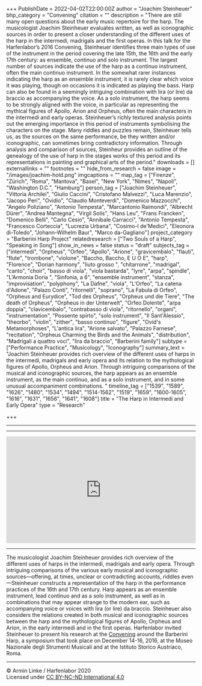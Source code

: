 +++
PublishDate = 2022-04-02T22:00:00Z
author = "Joachim Steinheuer"
bhp_category = "Convening"
citation = ""
description = "There are still many open questions about the early music repertoire for the harp. The musicologist Joachim Steinheuer evaluates written, as well as iconographic sources in order to present a closer understanding of the different uses of the harp in the intermedi, madrigals and the first operas. In this talk for the Harfenlabor’s 2016 Convening, Steinheuer identifies three main types of use of the instrument in the period covering the late 15th, the 16th and the early 17th century: as ensemble, continuo and solo instrument. The largest number of sources indicate the use of the harp as a continuo instrument, often the main continuo instrument. In the somewhat rarer instances indicating the harp as an ensemble instrument, it is rarely clear which voice it was playing, though on occasions it is indicated as playing the bass. Harp can also be found in a seemingly intriguing combination with lira (or lire) da braccio as accompanying the voice. As a solo instrument, the harp seems to be strongly aligned with the voice, in particular as representing the mythical figures of Apollo, Arion and Orpheus, often the main characters in the intermedi and early operas. Steinheuer’s richly textured analysis points out the emerging importance in this period of instruments symbolising the characters on the stage. Many riddles and puzzles remain, Steinheuer tells us, as the sources on the same performance, be they written and/or iconographic, can sometimes bring contradictory information. Through analysis and comparison of sources, Steinheur provides an outline of the genealogy of the use of harp in the stages works of this period and its representations in painting and graphical arts of the period."
downloads = []
externallinks = ""
footnotes = ""
hide_from_research = false
image = "/images/joachim-hold.png"
imgcaptions = ""
map_tag = ["Firenze", "Zürich", "Roma", "Mantova", "Basel", "New York", "Nimes", "Napoli", "Washington D.C.", "Hamburg"]
person_tag = ["Joachim Steinheuer", "Vittoria Archilei", "Giulio Caccini", "Cristofano Malvezzi", "Luca Marenzio", "Jacopo Peri", "Ovidio", "Claudio Monteverdi", "Domenico Mazzocchi", "Angelo Poliziano", "Antonio Tempesta", "Marcantonio Raimondi", "Albrecht Dürer", "Andrea Mantegna", "Virgil Solis", "Hans Leu", "Frans Francken", "Domenico Belli", "Carlo Cesio", "Annibale Carracci", "Antonio Tempesta", "Francesco Corteccia", "Lucrezia Urbana", "Cosimo-I de'Medici", "Eleonora di-Toledo", "Johann-Wilhelm Baur", "Marco da-Gagliano"]
project_category = "Barberini Harp Project"
relatedresearch = ["Two Souls of a Harp", "Speaking in Song"]
show_in_news = false
status = "draft"
subjects_tag = ["intermedi", "Orpheus", "Orfeo", "Apollo", "Arione", "gravicembalo", "flauti", "flute", "trombone", "violone", "Baccho, Baccho, E U O E", "harp", "Florence", "Dorian harmony", "liuto grosso ", "chitarrone", "madrigal", "canto", "choir", "basso di viola", "viola bastarda", "lyre", "arpa", "spindle", "L'Armonia Doria ", "Sinfonia, a 6", "ensemble instrument", "stanza", "improvisation", "polyphony", "La Dafne", "viola", "L'Orfeo", "La catena d'Adone", "Palazo Conti", "ritornelli", "soprano", "La Fabula di Orfeo", "Orpheus and Eurydice", "Tod des Orpheus", "Orpheus und die Tiere", "The death of Orpheus", "Orpheus in der Unterwelt", "Orfeo Dolente", "arpa doppia", "clavicembalo", "contrabasso di viola", "ritornello", "organi", "instrumentation", "Possente spirto", "solo instrument", "Il Sant'Alessio", "theorbo", "violin", "zither", "basso continuo", "figure", "Ovid's Metamorphoses", "L'antica lira", "Arione salvato", "Palazzo Farnese", "recitation", "Orpheus Charming the Birds and the Animals", "distribution", "Madrigali a quattro voci", "lira da braccio", "Barberini family"]
subtype = ["Performance Practice", "Musicology", "Iconography"]
summary_text = "Joachim Steinheuer provides rich overview of the different uses of harps in the intermedi, madrigals and early opera and its relation to the mythological figures of Apollo, Orpheus and Arion. Through intriguing comparisons of the musical and iconographic sources, the harp appears as an ensemble instrument, as the main continuo, and as a solo instrument, and in some unusual accompaniment combinations. "
timeline_tag = ["1539", "1589", "1626", "1480", "1534", "1494", "1514-1562", "1519", "1659", "1600-1605", "1616", "1631", "1656", "1641", "1608"]
title = "The Harp in Intermedi and Early Opera"
type = "Research"

+++
***

***

<div style="padding:56.25% 0 0 0;position:relative;"><iframe src="https://player.vimeo.com/video/693494627?h=b0588f6976&title=0&byline=0&portrait=0&speed=0&badge=0&autopause=0&player_id=0&app_id=58479/embed" allow="autoplay; fullscreen; picture-in-picture" allowfullscreen frameborder="0" style="position:absolute;top:0;left:0;width:100%;height:100%;"></iframe></div>

***

The musicologist <span id="person_tag">Joachim Steinheuer</span> provides rich overview of the different uses of harps in the intermedi, madrigals and early opera. Through intriguing comparisons of the various early musical and iconographic sources—offering, at times, unclear or contradicting accounts, riddles even—Steinheuer constructs a representation of the harp in the performance practices of the 16th and 17th century. Harp appears as an ensemble instrument, lead continuo and as a solo instrument, as well as in combinations that may appear strange to the modern ear, such as accompanying voice or voices with lira (or lire) da braccio. Steinheuer also considers the relations created in both musical and iconographic sources between the harp and the mythological figures of Apollo, Orpheus and Arion, in the early intermedi and in the first operas. Harfenlabor invited Steinheuer to present his research at the [Convening](https://harfenlabor.com/projects/bhpconvening/) around the Barberini Harp, a symposium that took place on December 14-16, 2016, at the Museo Nazionale degli Strumenti Musicali and at the Istituto Storico Austriaco, Roma.

***

© Armin Linke / Harfenlabor 2020  
Licensed under [CC BY-NC-ND International 4.0](https://harfenlabor.netlify.app/aboutpage/#ccbyncnd)